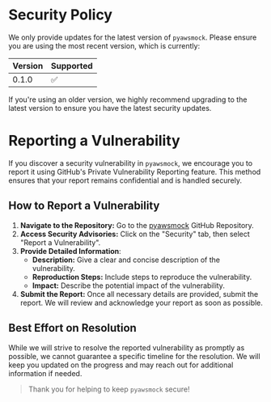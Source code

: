 # Security Policy

We only provide updates for the latest version of `pyawsmock`. Please ensure you are using the most recent version,
which is currently:

| Version | Supported          |
|---------|--------------------|
| 0.1.0   | :white_check_mark: |

If you're using an older version, we highly recommend upgrading to the latest version to ensure you have the latest
security updates.

# Reporting a Vulnerability

If you discover a security vulnerability in `pyawsmock`, we encourage you to report it using GitHub's Private
Vulnerability Reporting feature. This method ensures that your report remains confidential and is handled securely.

## How to Report a Vulnerability

1. **Navigate to the Repository:** Go to the [pyawsmock](https://github.com/coldsofttech/pyawsmock) GitHub Repository.
2. **Access Security Advisories:** Click on the "Security" tab, then select "Report a Vulnerability".
3. **Provide Detailed Information**:
    - **Description:** Give a clear and concise description of the vulnerability.
    - **Reproduction Steps:** Include steps to reproduce the vulnerability.
    - **Impact:** Describe the potential impact of the vulnerability.
4. **Submit the Report:** Once all necessary details are provided, submit the report. We will review and acknowledge
   your report as soon as possible.

## Best Effort on Resolution

While we will strive to resolve the reported vulnerability as promptly as possible, we cannot guarantee a specific
timeline for the resolution. We will keep you updated on the progress and may reach out for additional information if
needed.

> Thank you for helping to keep `pyawsmock` secure!